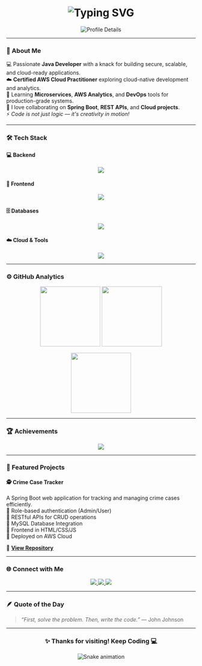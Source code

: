 <!-- Profile Header -->
<h1 align="center">
  <img src="https://readme-typing-svg.herokuapp.com?font=Fira+Code&weight=700&size=30&duration=3000&pause=1000&color=00FFFF&center=true&vCenter=true&width=500&lines=Hey+There+👋;I'm+SUBRAM!;Spring+Boot+%3C+AWS+Developer;Building+Backend+Magic+✨" alt="Typing SVG" />
</h1>

<p align="center">
  <img src="https://github-profile-summary-cards.vercel.app/api/cards/profile-details?username=SUBRAMROUT&theme=tokyonight" alt="Profile Details" />
</p>

---

### 🧠 About Me  

💻 Passionate **Java Developer** with a knack for building secure, scalable, and cloud-ready applications.  
☁️ **Certified AWS Cloud Practitioner** exploring cloud-native development and analytics.    
🌱 Learning **Microservices**, **AWS Analytics**, and **DevOps** tools for production-grade systems.  
💬 I love collaborating on **Spring Boot**, **REST APIs**, and **Cloud projects**.  
⚡ *Code is not just logic — it's creativity in motion!*  

---

### 🛠️ Tech Stack

#### 💻 Backend
<p align="center">
  <img src="https://skillicons.dev/icons?i=java,spring,springboot,maven,hibernate,mysql,postman" />
</p>

#### 🎨 Frontend
<p align="center">
  <img src="https://skillicons.dev/icons?i=html,css,js,react" />
</p>

#### 🗄️ Databases
<p align="center">
  <img src="https://skillicons.dev/icons?i=mysql,postgresql,mongodb,oracle" />
</p>

#### ☁️ Cloud & Tools
<p align="center">
  <img src="https://skillicons.dev/icons?i=aws,docker,kubernetes,terraform,jenkins,git,github,idea,vscode,linux" />
</p>

---

### ⚙️ GitHub Analytics

<p align="center">
  <img src="https://github-readme-stats.vercel.app/api?username=SUBRAMROUT&show_icons=true&theme=tokyonight&hide_border=true&count_private=true" height="160px"/>
  <img src="https://github-readme-streak-stats.herokuapp.com?user=SUBRAMROUT&theme=tokyonight&hide_border=true" height="160px"/>
</p>

<p align="center">
  <img src="https://github-readme-stats.vercel.app/api/top-langs/?username=SUBRAMROUT&layout=compact&theme=tokyonight&hide_border=true" height="160px"/>
</p>

---

### 🏆 Achievements
<p align="center">
  <img src="https://github-profile-trophy.vercel.app/?username=SUBRAMROUT&theme=tokyonight&margin-w=15&margin-h=15&no-bg=true&no-frame=true"/>
</p>

---

### 🚀 Featured Projects  

#### 🕵️ Crime Case Tracker  
A Spring Boot web application for tracking and managing crime cases efficiently.  
🔹 Role-based authentication (Admin/User)  
🔹 RESTful APIs for CRUD operations  
🔹 MySQL Database Integration  
🔹 Frontend in HTML/CSS/JS  
🔹 Deployed on AWS Cloud  

🔗 **[View Repository](https://github.com/SUBRAMROUT)**  

---

### 🌐 Connect with Me  

<p align="center">
  <a href="https://www.linkedin.com/in/subram-rout/" target="_blank">
    <img src="https://img.shields.io/badge/LinkedIn-0077B5?style=for-the-badge&logo=linkedin&logoColor=white"/>
  </a>
  <a href="mailto:subramrout1100@gmail.com">
    <img src="https://img.shields.io/badge/Gmail-D14836?style=for-the-badge&logo=gmail&logoColor=white"/>
  </a>
  <a href="https://subramrout.github.io/Subram-Rout-Portfolio-/" target="_blank">
    <img src="https://img.shields.io/badge/Portfolio-000000?style=for-the-badge&logo=react&logoColor=white"/>
  </a>
</p>

---

### 🪶 Quote of the Day
> *“First, solve the problem. Then, write the code.”* — John Johnson  

---

<h3 align="center">✨ Thanks for visiting! Keep Coding 💻</h3>

<p align="center">
  <img src="https://raw.githubusercontent.com/SUBRAMROUT/SUBRAMROUT/output/github-contribution-grid-snake.svg" alt="Snake animation" />
</p>

